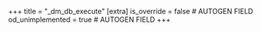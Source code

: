 +++
title = "_dm_db_execute"
[extra]
is_override = false # AUTOGEN FIELD
od_unimplemented = true # AUTOGEN FIELD
+++